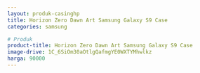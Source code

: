 ```yaml
---
layout: produk-casinghp
title: Horizon Zero Dawn Art Samsung Galaxy S9 Case
categories: samsung

# Produk
product-title: Horizon Zero Dawn Art Samsung Galaxy S9 Case
image-drive: 1C_6SiOm30aOtlgQafmgYE0WXTYMhwlkz
harga: 90000
---
```

